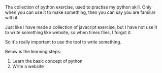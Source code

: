 The collection of python exercise, used to practise my python skill. Only when you can use it to make something, then you can say you are familiar with it.

Just like I have made a collection of javacript exercise, but I have not use it to write something like website, so when times flies, I forgot it.

So it's really important to use the tool to write something.

Below is the learning steps:
1. Learn the basic concept of python
2. Write a website
